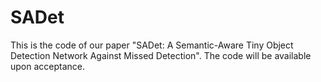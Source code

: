 # SADet
This is the code of our paper "SADet: A Semantic-Aware Tiny Object Detection Network Against Missed Detection". The code will be available upon acceptance.
